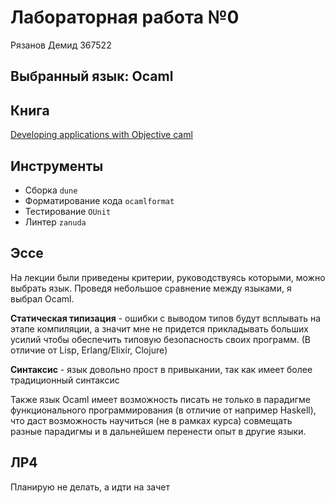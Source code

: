 # Лабораторная работа №0

Рязанов Демид 367522
## Выбранный язык: Ocaml

## Книга
[Developing applications with Objective caml](https://github.com/ocaml-community/awesome-ocaml/blob/master/books/Developing%20Applications%20With%20Objective%20Caml.pdf?ysclid=mggsjfxqj0903728766)

## Инструменты
- Сборка ``dune``
- Форматирование кода ``ocamlformat``
- Тестирование ``OUnit``
- Линтер ``zanuda``

## Эссе
На лекции были приведены критерии, руководствуясь которыми, можно выбрать язык. Проведя небольшое сравнение между языками, я выбрал Ocaml.

**Статическая типизация** - ошибки с выводом типов будут всплывать на этапе компиляции, а значит мне не придется прикладывать больших усилий чтобы обеспечить типовую безопасность своих программ. (В отличие от Lisp, Erlang/Elixir, Clojure)

**Синтаксис** - язык довольно прост в привыкании, так как имеет более традиционный синтаксис

Также язык Ocaml имеет возможность писать не только в парадигме функционального программирования (в отличие от например Haskell), что даст возможность научиться (не в рамках курса) совмещать разные парадигмы и в дальнейшем перенести опыт в другие языки. 

## ЛР4
Планирую не делать, а идти на зачет

